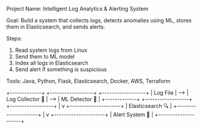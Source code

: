 Project Name: Intelligent Log Analytics & Alerting System

Goal:
Build a system that collects logs, detects anomalies using ML, stores them in Elasticsearch, and sends alerts.

Steps:
1. Read system logs from Linux
2. Send them to ML model
3. Index all logs in Elasticsearch
4. Send alert if something is suspicious

Tools:
Java, Python, Flask, Elasticsearch, Docker, AWS, Terraform

+-------------+     +------------------+     +------------------+
|   Log File  | --> | Log Collector 🧠 | --> |   ML Detector 🤖  |
+-------------+     +------------------+     +------------------+
                                               |
                                               v
                                     +---------------------+
                                     |   Elasticsearch 🔍   |
                                     +---------------------+
                                               |
                                               v
                                     +---------------------+
                                     |     Alert System 🚨  |
                                     +---------------------+
